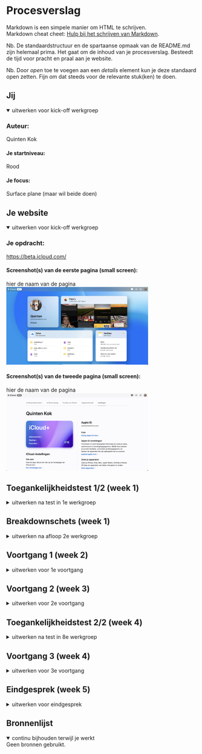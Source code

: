 # Procesverslag
Markdown is een simpele manier om HTML te schrijven.  
Markdown cheat cheet: [Hulp bij het schrijven van Markdown](https://github.com/adam-p/markdown-here/wiki/Markdown-Cheatsheet).

Nb. De standaardstructuur en de spartaanse opmaak van de README.md zijn helemaal prima. Het gaat om de inhoud van je procesverslag. Besteedt de tijd voor pracht en praal aan je website.

Nb. Door *open* toe te voegen aan een *details* element kun je deze standaard open zetten. Fijn om dat steeds voor de relevante stuk(ken) te doen.





## Jij

<details open>
  <summary>uitwerken voor kick-off werkgroep</summary>

  ### Auteur:
  Quinten Kok

  #### Je startniveau:
  Rood

  #### Je focus:
  Surface plane (maar wil beide doen)
 
</details>





## Je website

<details open>
  <summary>uitwerken voor kick-off werkgroep</summary>

  ### Je opdracht:
 https://beta.icloud.com/

  #### Screenshot(s) van de eerste pagina (small screen): 
  hier de naam van de pagina  
  <img src="readme-images/Screenshot 2022-11-14 at 15.16.43.png" width="375px" alt="Home pagina/overzicht">

  #### Screenshot(s) van de tweede pagina (small screen):
  hier de naam van de pagina  
  <img src="readme-images/Screenshot 2022-11-14 at 15.20.17.png" width="375px" alt="settings pagina">
 
</details>



## Toegankelijkheidstest 1/2 (week 1)

<details>
  <summary>uitwerken na test in 1e werkgroep</summary>

  ### Bevindingen
  Lijst met je bevindingen die in de test naar voren kwamen:

  #### Screenreader
  Hier korte omschrijving (met indien nodig afbeeldingen)

  Hier een omschrijving van hoe het opgelost kan worden (met indien nodig afbeeldingen)


  #### Muis en Toetsenbord 

  - enkel toetsenbord: logische volgorde,maar je kan niet (makkelijk) naar de footer en daarboven, selectie blauwe rand overal en duidelijk maar in grote lijsten erg langzaam.
  
  Hier een omschrijving van hoe het opgelost kan worden (met indien nodig afbeeldingen)
  skip content button voor de lange lijsten en makkelijker de footer bereikbaar maken.

  #### Motoriek (shocks, elastiekjes)
  Hier korte omschrijving (met indien nodig afbeeldingen)
  Hierbij was de site nogsteeds semi okay, er was een aantal kleine objecten die een beejte moeilijk te bereiken waren, maar het ging eigenlijk al best goed.

  Hier een omschrijving van hoe het opgelost kan worden (met indien nodig afbeeldingen)
  mogelijk die objecten groter maken, maar die zijn expres kleiner gemaakt

  #### Visueel (brillen, contrast, kleurenblind, dark/light). 
  Hier korte omschrijving (met indien nodig afbeeldingen)
  ik ben zelf al kleurenblind en heb daar geen last gehad met de site zelf. Daarnaast was de site zelfs goed met gekke bril goed te zien.

  Hier een omschrijving van hoe het opgelost kan worden (met indien nodig afbeeldingen)
  eigenlijk niet heel veel verbeterpunten.
</details>



## Breakdownschets (week 1)

<details>
  <summary>uitwerken na afloop 2e werkgroep</summary>

  ### de hele pagina: 
  <img src="readme-images/Screenshot 2023-01-16 at 12.45.35.png" width="375px" alt="Home pagina/overzicht">
    <img src="readme-images/Screenshot 2023-01-16 at 12.45.40.png" width="375px" alt="Home pagina/overzicht">
  <img src="readme-images/Screenshot 2023-01-16 at 12.45.44.png" width="375px" alt="Home pagina/overzicht">

</details>





## Voortgang 1 (week 2)

<details>
  <summary>uitwerken voor 1e voortgang</summary>

  ### Stand van zaken
  hier dit ging goed & dit was lastig (neem ook screenshots op van delen van je website en code)
  Eigenlijk ging alles wel goed, grid ging verassennd goed.


  ### Agenda voor meeting
  Wij hadden niet echt specifieke vragen, we wilde gewoon ons werk laten zien en kijken hoe we konden verbeteren.

  | student 1      | student 2          | student 3    | student 4        |
  | ---            | ---                | ---          | ---              |
  | dit bespreken  | en dit             | en ik dit    | en dan ik dat    |
  | en dat ook nog | dit als er tijd is | nog een punt | dit wil ik zeker |
  | ...            | ...                | ...          | ...              |


  ### Verslag van meeting
  hier na afloop snel de uitkomsten van de meeting vastleggen

  - Ik had wat tips gekregen over mijn Grid in .home main. Hierdoor was het beter gecentreerd.

</details>





## Voortgang 2 (week 3)

<details>
  <summary>uitwerken voor 2e voortgang</summary>

  ### Stand van zaken
  hier dit ging goed & dit was lastig (neem ook screenshots op van delen van je website en code)
  Ik had wat moeite met de wiggle animatie, om ze allemaal aan te krijgen. verder gingen alle animaties

  ### Agenda voor meeting
  samen met je groepje opstellen
  Wij hadden niet echt specifieke vragen, we wilde gewoon ons werk laten zien en kijken hoe we konden verbeteren.

  ### Verslag van meeting
  hier na afloop snel de uitkomsten van de meeting vastleggen

  - Ik had wat tips gekregen van Yara over github, daarnaast een tip gekregen over de js tag querySelecterAll.

</details>





## Toegankelijkheidstest 2/2 (week 4)

<details>
  <summary>uitwerken na test in 8e werkgroep</summary>

  ### Bevindingen
  Lijst met je bevindingen die in de test naar voren kwamen (geef ook aan wat er verbeterd is):

  #### Screenreader
  Hier korte omschrijving (met indien nodig afbeeldingen)

  Hier een omschrijving van hoe het opgelost kan worden (met indien nodig afbeeldingen)


  #### Muis en Toetsenbord 
  Hier korte omschrijving (met indien nodig afbeeldingen)

  Hier een omschrijving van hoe het opgelost kan worden (met indien nodig afbeeldingen)


  #### Motoriek (shocks, elastiekjes)
  Hier korte omschrijving (met indien nodig afbeeldingen)

  Hier een omschrijving van hoe het opgelost kan worden (met indien nodig afbeeldingen)


  #### Visueel (brillen, contrast, kleurenblind, dark/light). 
  Hier korte omschrijving (met indien nodig afbeeldingen)

  Hier een omschrijving van hoe het opgelost kan worden (met indien nodig afbeeldingen)

</details>





## Voortgang 3 (week 4)

<details>
  <summary>uitwerken voor 3e voortgang</summary>

  ### Stand van zaken
  hier dit ging goed & dit was lastig (neem ook screenshots op van delen van je website en code)
  Ik had geen problemen, maar ik moet gewoon aan de slag. 


  ### Agenda voor meeting
  samen met je groepje opstellen



  ### Verslag van meeting
  hier na afloop snel de uitkomsten van de meeting vastleggen

  - Ik had veel lopen klooien met kleine onbelangrijke dingen, dat viel Robbert ook gelijk op. Ik moet hard aan de bak om de tweede pagina te maken.

</details>





## Eindgesprek (week 5)

<details>
  <summary>uitwerken voor eindgesprek</summary>

  ### Je uitkomst - karakteristiek screenshots:
  <img src="readme-images/dummy-plaatje.jpg" width="375px" alt="uitomst opdracht 1">


  ### Dit ging goed/Heb ik geleerd: 
  Korte omschrijving met plaatjes

  <img src="readme-images/dummy-plaatje.jpg" width="375px" alt="top">


  ### Dit was lastig/Is niet gelukt:
  Korte omschrijving met plaatjes

  <img src="readme-images/dummy-plaatje.jpg" width="375px" alt="bummer">
</details>





## Bronnenlijst

<details open>
  <summary>continu bijhouden terwijl je werkt</summary>
Geen bronnen gebruikt.
</details>
